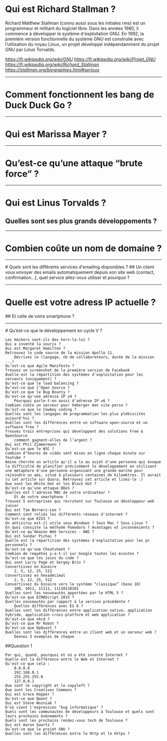 
# Qui est Richard Stallman ?

Richard Matthew Stallman (connu aussi sous les initiales rms) est un programmeur et militant du logiciel libre. Dans les années 1980, il commence à développer le système d'exploitation GNU. En 1992, la première version fonctionnelle du système GNU est construite avec l’utilisation du noyau Linux, un projet développé indépendamment du projet GNU par Linus Torvalds.

*https://fr.wikipedia.org/wiki/GNU*
*https://fr.wikipedia.org/wiki/Projet_GNU*
*https://fr.wikipedia.org/wiki/Richard_Stallman*
*https://stallman.org/biographies.html#serious*


***
# Comment fonctionnent les bang de Duck Duck Go ?
    
***
# Qui est Marissa Mayer ?
    
***
# Qu’est-ce qu’une attaque “brute force” ?

***    
# Qui est Linus Torvalds ?
## Quelles sont ses plus grands développements ?

***
# Combien coûte un nom de domaine ?

***    
# Quels sont les différents services d'emailing disponibles ?
## Un client vous envoyer des emails automatiquement depuis son site web (contact, confirmation...), quel service allez-vous utiliser et pourquoi ?
    
***
# Quelle est votre adress IP actuelle ?
## Et celle de votre smartphone ?

***    
# Qu’est-ce que le développement en cycle V ?
    



    Les Hackers sont-ils des hors-la-loi ?
    Qui a inventé la souris ?
    Qui est Margaret Hamilton ?
    Retrouvez le code source de la mission Apollo 11.
        Décrivez le (langage, nb de collaborateurs, durée de la mission ...)
    Qu’est-ce que Agile Manifesto ?
    Trouvez un screenshot de la première version de Facebook
    Quelle est la répartition des systèmes d'exploitation pour les serveurs (uniquement) ?
    Qu'est-ce que le load balancing ?
    Qu’est-ce que l’Open Source ?
    Qu’est-ce que le Bug Bounty ?
    Qu'est-ce qu'une adresse IP v4 ?
        Pourquoi parle-t-on aussi d'adresse IP v6 ?
    Combien coûte un serveur pour héberger mon site perso ?
    Qu’est-ce que le Cowboy coding ?
    Quelles sont les langages de programmation les plus plébiscités aujourd'hui ?
    Quelles sont les différences entre un software open-source et un software free ?
    Trouvez trois entreprises qui développent des solutions Free & OpenSource
        comment gagnent-elles de l’argent ?
    Qui est Phil Zimmermann ?
    Qu’est-ce que le W3C ?
    Combien d’heures de vidéo sont mises en ligne chaque minute sur Youtube ?
    Amine cherche un article qu'il a lu au sujet d'une personne qui évoque la difficulté de planifier précisément le développement en utilisant une métaphore d'une personne organisant une grande marche pour rejoindre un ami, situé à plusieurs centaines de kilomètres. Il aurait lu cet article sur Quora. Retrouvez cet article et lisez-le :)
    Que sont les White Hat et les Black Hat ?
    Qu’est-ce qu’une attaque DDoS ?
    Quelles est l'adresse MAC de votre ordinateur ?
        Et de votre smartphone ?
    Trouvez 5 entreprises qui recrutent sur Toulouse un développeur web junior
    Qui est Tim Berners-Lee ?
    Comment sont reliés les différents réseaux d'internet ?
    Qu’est-ce que KISS ?
    Un antivirus est-il utile sous Windows ? Sous Mac ? Sous Linux ?
    En quoi consiste la méthode Pomodoro ? Avantages et inconvénients ?
    Qu’est-ce qu’Amazon Web Services - AWS ?
    Qui est Sundar Pichai ?
    Quelle est la répartition des systèmes d'exploitation pour les pc personnels ?
    Qu'est-ce qu'une Cheatsheet ?
    Combien de requêtes y-a-t-il sur Google toutes les minutes ?
    Qu’est-ce que les joies du code ?
    Qui sont Larry Page et Sergey Brin ?
    Convertissez en binaire
        2, 5, 12, 25, 512
    Convertissez en hexadécimal
        2, 5, 12, 25, 512
    Convertissez du binaire vers le système “classique” (base 10)
        100, 1011, 11111, 11110110101
    Quelles sont les nouveautés apportées par le HTML 5 ?
    Qu’est-ce que ECMAScript 2015 ?
    Quelles nouveautés par rapport à la version précédente ?
        Quelles différences avec ES 6 ?
    Quelles sont les différences entre application native, application hybride, application cross-platform et web application ?
    Qu’est-ce que xkcd ?
    Qu’est-ce que Mr Robot ?
    Qu’est-ce que OpQuast ?
    Quelles sont les différences entre un client web et un serveur web ?
        Donnez 3 exemples de chaque


##Question 1

    Par qui, quand, pourquoi et où a été inventé Internet ?
    Quelle est la différence entre le Web et Internet ?
    Qu’est-ce que cela :
        8.8.8.8
        192.168.0.1
        255.255.255.0
        127.0.0.1
    Que sont le copyright et le copyleft ?
    Que sont les Creatives Commons ?
    Qui est Grace Hopper ?
    Qu'est-ce que Qwant ?
    Qui est Steve Wozniak ?
    D'où vient l'expression "bug informatique" ?
    Quels sont les communautés de développeurs à Toulouse et quels sont leurs prochains évènements ?
    Quels sont les prochains rendez-vous tech de Toulouse ?
    Qui est Aaron Swartz ?
    Qu’est-ce que le projet GNU ?
    Quelles sont les différences entre le Http et le Https ?